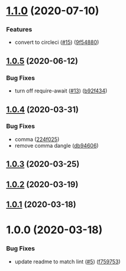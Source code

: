 # [1.1.0](https://github.com/pagerinc/eslint-config/compare/v1.0.5...v1.1.0) (2020-07-10)


### Features

* convert to circleci ([#15](https://github.com/pagerinc/eslint-config/issues/15)) ([9f54880](https://github.com/pagerinc/eslint-config/commit/9f5488010db1e4945f429a9e8cdfb672d5a00039))

## [1.0.5](https://github.com/pagerinc/eslint-config/compare/v1.0.4...v1.0.5) (2020-06-12)


### Bug Fixes

* turn off require-await ([#13](https://github.com/pagerinc/eslint-config/issues/13)) ([b92f434](https://github.com/pagerinc/eslint-config/commit/b92f434737cfa9bf7ba57b6a148761a4d707a2ce))

## [1.0.4](https://github.com/pagerinc/eslint-config/compare/v1.0.3...v1.0.4) (2020-03-31)


### Bug Fixes

* comma ([224f025](https://github.com/pagerinc/eslint-config/commit/224f025740b550e4625c325ffda3a37c1e372421))
* remove comma dangle ([db94606](https://github.com/pagerinc/eslint-config/commit/db94606c6503f587d5cd89b47ab4d4abcc97904a))

## [1.0.3](https://github.com/pagerinc/eslint-config/compare/v1.0.2...v1.0.3) (2020-03-25)

## [1.0.2](https://github.com/pagerinc/eslint-config/compare/v1.0.1...v1.0.2) (2020-03-19)

## [1.0.1](https://github.com/pagerinc/eslint-config/compare/v1.0.0...v1.0.1) (2020-03-18)

# 1.0.0 (2020-03-18)


### Bug Fixes

* update readme to match lint ([#5](https://github.com/pagerinc/eslint-config/issues/5)) ([f759753](https://github.com/pagerinc/eslint-config/commit/f75975332b17f999c4c59af976e737a9acc6982c))
